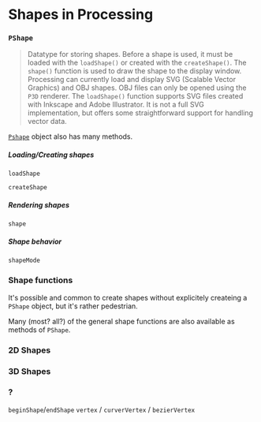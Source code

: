 Shapes in Processing
====================







### `PShape`

> Datatype for storing shapes. Before a shape is used, it must be loaded with the `loadShape()` or created with the `createShape()`. The `shape()` function is used to draw the shape to the display window. Processing can currently load and display SVG (Scalable Vector Graphics) and OBJ shapes. OBJ files can only be opened using the `P3D` renderer. The `loadShape()` function supports SVG files created with Inkscape and Adobe Illustrator. It is not a full SVG implementation, but offers some straightforward support for handling vector data. 

[`Pshape`](https://processing.org/reference/PShape.html) object also has many methods.

##### Loading/Creating shapes

`loadShape`

`createShape`

##### Rendering shapes

`shape`

##### Shape behavior

`shapeMode`


### Shape functions

It's possible and common to create shapes without explicitely createing a `PShape` object, but it's rather pedestrian.

Many (most? all?) of the general shape functions are also available as methods of `PShape`.





### 2D Shapes


### 3D Shapes

### ?

`beginShape`/`endShape`
`vertex` / `curverVertex` / `bezierVertex`

